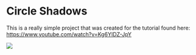 # Circle Shadows

This is a really simple project that was created for the tutorial found here: https://www.youtube.com/watch?v=Kg6YIDZ-JpY

![](https://github.com/erdavids/Circle-Shadows/blob/master/Examples/Git-Display.png)
